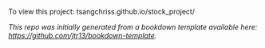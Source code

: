 To view this project: tsangchriss.github.io/stock_project/



*This repo was initially generated from a bookdown template available here: https://github.com/jtr13/bookdown-template.*

